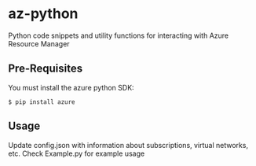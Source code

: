 # az-python
Python code snippets and utility functions for interacting with Azure Resource Manager

## Pre-Requisites
You must install the azure python SDK:

```
$ pip install azure
```

## Usage
Update config.json with information about subscriptions, virtual networks, etc.
Check Example.py for example usage